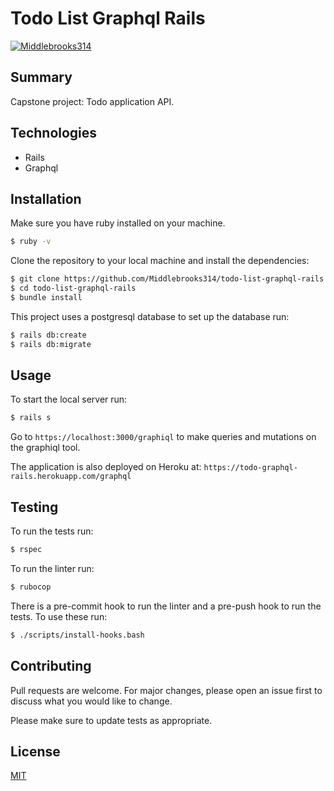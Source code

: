 # Todo List Graphql Rails
[![Middlebrooks314](https://circleci.com/gh/Middlebrooks314/todo-list-graphql-rails.svg?style=shield)](https://app.circleci.com/pipelines/github/Middlebrooks314/todo-list-graphql-rails)

## Summary
Capstone project: Todo application API. 

## Technologies
- Rails
- Graphql

## Installation

Make sure you have ruby installed on your machine. 

```bash
$ ruby -v
```

Clone the repository to your local machine and install the dependencies:
```bash
$ git clone https://github.com/Middlebrooks314/todo-list-graphql-rails.git
$ cd todo-list-graphql-rails
$ bundle install
```

This project uses a postgresql database to set up the database run:

``` bash
$ rails db:create
$ rails db:migrate
```

## Usage

To start the local server run: 

``` bash
$ rails s
```
Go to `https://localhost:3000/graphiql` to make queries and mutations on the graphiql tool.

The application is also deployed on Heroku at:
`https://todo-graphql-rails.herokuapp.com/graphql`

## Testing

To run the tests run:
```bash
$ rspec
```
To run the linter run:
```bash
$ rubocop
```

There is a pre-commit hook to run the linter and a pre-push hook to run the tests. To use these run: 

```bash
$ ./scripts/install-hooks.bash
```

## Contributing
Pull requests are welcome. For major changes, please open an issue first to discuss what you would like to change.

Please make sure to update tests as appropriate.

## License
[MIT](https://choosealicense.com/licenses/mit/)